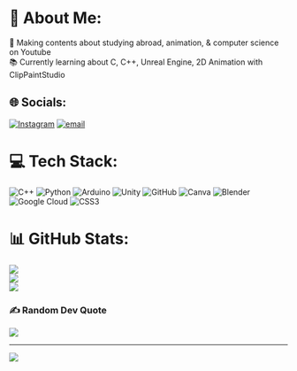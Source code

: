 # 💫 About Me:
🎨 Making contents about studying abroad, animation, & computer science on Youtube<br>📚 Currently learning about C, C++, Unreal Engine, 2D Animation with ClipPaintStudio


## 🌐 Socials:
[![Instagram](https://img.shields.io/badge/Instagram-%23E4405F.svg?logo=Instagram&logoColor=white)](https://instagram.com/athiraanz) [![email](https://img.shields.io/badge/Email-D14836?logo=gmail&logoColor=white)](mailto:athiranahda.edu@gmail.com) 

# 💻 Tech Stack:
![C++](https://img.shields.io/badge/c++-%2300599C.svg?style=plastic&logo=c%2B%2B&logoColor=white) ![Python](https://img.shields.io/badge/python-3670A0?style=plastic&logo=python&logoColor=ffdd54) ![Arduino](https://img.shields.io/badge/-Arduino-00979D?style=plastic&logo=Arduino&logoColor=white) ![Unity](https://img.shields.io/badge/unity-%23000000.svg?style=plastic&logo=unity&logoColor=white) ![GitHub](https://img.shields.io/badge/github-%23121011.svg?style=plastic&logo=github&logoColor=white) ![Canva](https://img.shields.io/badge/Canva-%2300C4CC.svg?style=plastic&logo=Canva&logoColor=white) ![Blender](https://img.shields.io/badge/blender-%23F5792A.svg?style=plastic&logo=blender&logoColor=white) ![Google Cloud](https://img.shields.io/badge/GoogleCloud-%234285F4.svg?style=plastic&logo=google-cloud&logoColor=white) ![CSS3](https://img.shields.io/badge/css3-%231572B6.svg?style=plastic&logo=css3&logoColor=white)
# 📊 GitHub Stats:
![](https://github-readme-stats.vercel.app/api?username=athiranz&theme=dark&hide_border=false&include_all_commits=false&count_private=false)<br/>
![](https://nirzak-streak-stats.vercel.app/?user=athiranz&theme=dark&hide_border=false)<br/>
![](https://github-readme-stats.vercel.app/api/top-langs/?username=athiranz&theme=dark&hide_border=false&include_all_commits=false&count_private=false&layout=compact)

### ✍️ Random Dev Quote
![](https://quotes-github-readme.vercel.app/api?type=horizontal&theme=radical)

---
[![](https://visitcount.itsvg.in/api?id=athiranz&icon=2&color=1)](https://visitcount.itsvg.in)

<!-- Proudly created with GPRM ( https://gprm.itsvg.in ) -->
